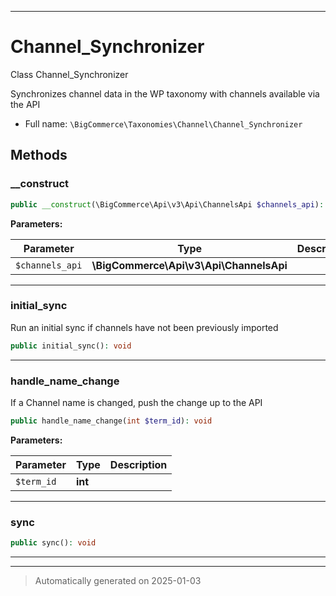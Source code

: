 ***

# Channel_Synchronizer

Class Channel_Synchronizer

Synchronizes channel data in the WP taxonomy with
channels available via the API

* Full name: `\BigCommerce\Taxonomies\Channel\Channel_Synchronizer`




## Methods


### __construct



```php
public __construct(\BigCommerce\Api\v3\Api\ChannelsApi $channels_api): mixed
```








**Parameters:**

| Parameter | Type | Description |
|-----------|------|-------------|
| `$channels_api` | **\BigCommerce\Api\v3\Api\ChannelsApi** |  |





***

### initial_sync

Run an initial sync if channels have not been previously imported

```php
public initial_sync(): void
```












***

### handle_name_change

If a Channel name is changed, push the change up to the API

```php
public handle_name_change(int $term_id): void
```








**Parameters:**

| Parameter | Type | Description |
|-----------|------|-------------|
| `$term_id` | **int** |  |





***

### sync



```php
public sync(): void
```












***


***
> Automatically generated on 2025-01-03
